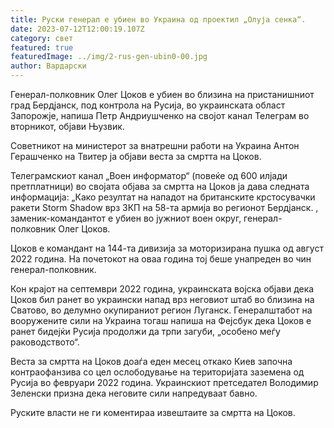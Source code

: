 ```yaml
---
title: Руски генерал е убиен во Украина од проектил „Олуја сенка“.
date: 2023-07-12T12:00:19.107Z
category: свет
featured: true
featuredImage: ../img/2-rus-gen-ubin0-00.jpg
author: Вардарски
---
```

Генерал-полковник Олег Цоков е убиен во близина на пристанишниот град Бердјанск, под контрола на Русија, во украинската област Запорожје, напиша Петр Андриушченко на својот канал Телеграм во вторникот, објави Њузвик.

Советникот на министерот за внатрешни работи на Украина Антон Герашченко на Твитер ја објави веста за смртта на Цоков.

Телеграмскиот канал „Воен информатор“ (повеќе од 600 илјади претплатници) во својата објава за смртта на Цоков ја дава следната информација: „Како резултат на нападот на британските крстосувачки ракети Storm Shadow врз ЗКП на 58-та армија во регионот Бердјанск. , заменик-командантот е убиен во јужниот воен округ, генерал-полковник Олег Цоков.

Цоков е командант на 144-та дивизија за моторизирана пушка од август 2022 година. На почетокот на оваа година тој беше унапреден во чин генерал-полковник.

Кон крајот на септември 2022 година, украинската војска објави дека Цоков бил ранет во украински напад врз неговиот штаб во близина на Сватово, во делумно окупираниот регион Луганск. Генералштабот на вооружените сили на Украина тогаш напиша на Фејсбук дека Цоков е ранет бидејќи Русија продолжи да трпи загуби, „особено меѓу раководството“.

Веста за смртта на Цоков доаѓа еден месец откако Киев започна контраофанзива со цел ослободување на територијата заземена од Русија во февруари 2022 година. Украинскиот претседател Володимир Зеленски призна дека неговите сили напредуваат бавно.

Руските власти не ги коментираа извештаите за смртта на Цоков.